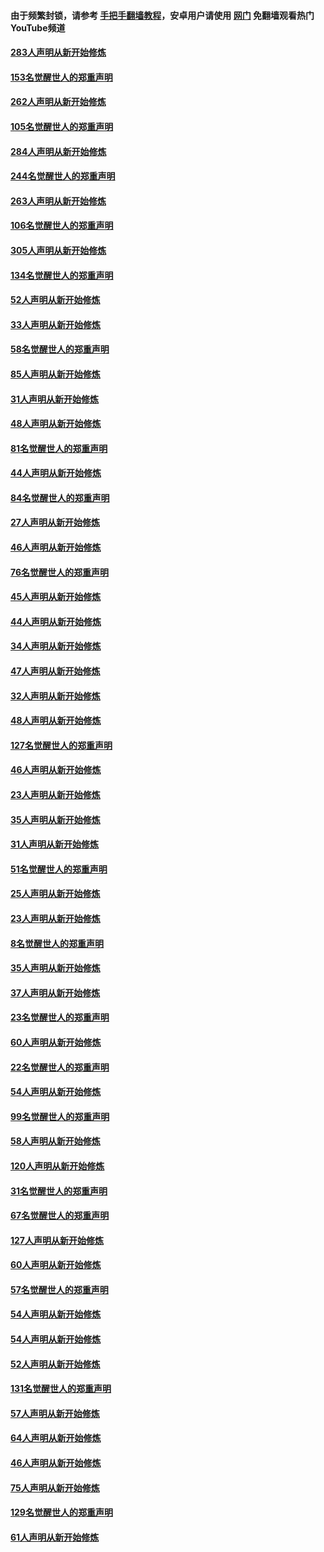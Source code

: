 #### 由于频繁封锁，请参考 [手把手翻墙教程](https://github.com/gfw-breaker/guides/wiki/)，安卓用户请使用 [网门](https://github.com/gfw-breaker/nogfw/blob/master/dl.md?t=04182001) 免翻墙观看热门YouTube频道 

#### [283人声明从新开始修炼](../pages/91/423296.md?t=04182001) 

#### [153名觉醒世人的郑重声明](../pages/91/423295.md?t=04182001) 

#### [262人声明从新开始修炼](../pages/91/423004.md?t=04182001) 

#### [105名觉醒世人的郑重声明](../pages/91/423003.md?t=04182001) 

#### [284人声明从新开始修炼](../pages/91/422707.md?t=04182001) 

#### [244名觉醒世人的郑重声明](../pages/91/422706.md?t=04182001) 

#### [263人声明从新开始修炼](../pages/91/422553.md?t=04182001) 

#### [106名觉醒世人的郑重声明](../pages/91/422552.md?t=04182001) 

#### [305人声明从新开始修炼](../pages/91/422153.md?t=04182001) 

#### [134名觉醒世人的郑重声明](../pages/91/422152.md?t=04182001) 

#### [52人声明从新开始修炼](../pages/91/421846.md?t=04182001) 

#### [33人声明从新开始修炼](../pages/91/421804.md?t=04182001) 

#### [58名觉醒世人的郑重声明](../pages/91/421845.md?t=04182001) 

#### [85人声明从新开始修炼](../pages/91/421769.md?t=04182001) 

#### [31人声明从新开始修炼](../pages/91/421763.md?t=04182001) 

#### [48人声明从新开始修炼](../pages/91/421605.md?t=04182001) 

#### [81名觉醒世人的郑重声明](../pages/91/421656.md?t=04182001) 

#### [44人声明从新开始修炼](../pages/91/421544.md?t=04182001) 

#### [84名觉醒世人的郑重声明](../pages/91/421543.md?t=04182001) 

#### [27人声明从新开始修炼](../pages/91/421465.md?t=04182001) 

#### [46人声明从新开始修炼](../pages/91/421454.md?t=04182001) 

#### [76名觉醒世人的郑重声明](../pages/91/421453.md?t=04182001) 

#### [45人声明从新开始修炼](../pages/91/421452.md?t=04182001) 

#### [44人声明从新开始修炼](../pages/91/421422.md?t=04182001) 

#### [34人声明从新开始修炼](../pages/91/421322.md?t=04182001) 

#### [47人声明从新开始修炼](../pages/91/421264.md?t=04182001) 

#### [32人声明从新开始修炼](../pages/91/421225.md?t=04182001) 

#### [48人声明从新开始修炼](../pages/91/421202.md?t=04182001) 

#### [127名觉醒世人的郑重声明](../pages/91/421224.md?t=04182001) 

#### [46人声明从新开始修炼](../pages/91/421203.md?t=04182001) 

#### [23人声明从新开始修炼](../pages/91/421138.md?t=04182001) 

#### [35人声明从新开始修炼](../pages/91/421122.md?t=04182001) 

#### [31人声明从新开始修炼](../pages/91/421081.md?t=04182001) 

#### [51名觉醒世人的郑重声明](../pages/91/421080.md?t=04182001) 

#### [25人声明从新开始修炼](../pages/91/421020.md?t=04182001) 

#### [23人声明从新开始修炼](../pages/91/420884.md?t=04182001) 

#### [8名觉醒世人的郑重声明](../pages/91/420883.md?t=04182001) 

#### [35人声明从新开始修炼](../pages/91/420809.md?t=04182001) 

#### [37人声明从新开始修炼](../pages/91/420766.md?t=04182001) 

#### [23名觉醒世人的郑重声明](../pages/91/420765.md?t=04182001) 

#### [60人声明从新开始修炼](../pages/91/420727.md?t=04182001) 

#### [22名觉醒世人的郑重声明](../pages/91/420726.md?t=04182001) 

#### [54人声明从新开始修炼](../pages/91/420529.md?t=04182001) 

#### [99名觉醒世人的郑重声明](../pages/91/420528.md?t=04182001) 

#### [58人声明从新开始修炼](../pages/91/420198.md?t=04182001) 

#### [120人声明从新开始修炼](../pages/91/420141.md?t=04182001) 

#### [31名觉醒世人的郑重声明](../pages/91/420197.md?t=04182001) 

#### [67名觉醒世人的郑重声明](../pages/91/420140.md?t=04182001) 

#### [127人声明从新开始修炼](../pages/91/420082.md?t=04182001) 

#### [60人声明从新开始修炼](../pages/91/420081.md?t=04182001) 

#### [57名觉醒世人的郑重声明](../pages/91/420080.md?t=04182001) 

#### [54人声明从新开始修炼](../pages/91/419533.md?t=04182001) 

#### [54人声明从新开始修炼](../pages/91/419532.md?t=04182001) 

#### [52人声明从新开始修炼](../pages/91/419531.md?t=04182001) 

#### [131名觉醒世人的郑重声明](../pages/91/419530.md?t=04182001) 

#### [57人声明从新开始修炼](../pages/91/419430.md?t=04182001) 

#### [64人声明从新开始修炼](../pages/91/419429.md?t=04182001) 

#### [46人声明从新开始修炼](../pages/91/419428.md?t=04182001) 

#### [75人声明从新开始修炼](../pages/91/419427.md?t=04182001) 

#### [129名觉醒世人的郑重声明](../pages/91/419426.md?t=04182001) 

#### [61人声明从新开始修炼](../pages/91/419198.md?t=04182001) 

